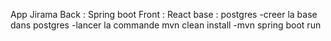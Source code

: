 App Jirama
Back : Spring boot
Front : React
base : postgres
-creer la base dans postgres
-lancer la commande mvn clean install
-mvn spring boot run

